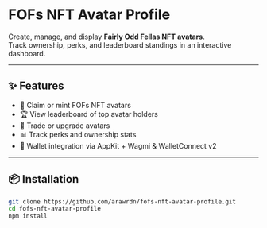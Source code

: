 # FOFs NFT Avatar Profile

Create, manage, and display **Fairly Odd Fellas NFT avatars**.  
Track ownership, perks, and leaderboard standings in an interactive dashboard.

---

## ✨ Features
- 🎨 Claim or mint FOFs NFT avatars  
- 🏆 View leaderboard of top avatar holders  
- 🔄 Trade or upgrade avatars  
- 📊 Track perks and ownership stats  
- 💼 Wallet integration via AppKit + Wagmi & WalletConnect v2  

---

## 📦 Installation
```bash
git clone https://github.com/arawrdn/fofs-nft-avatar-profile.git
cd fofs-nft-avatar-profile
npm install
